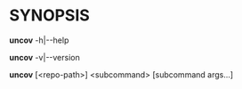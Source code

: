 SYNOPSIS
========

**uncov** -h|--help

**uncov** -v|--version

**uncov** [\<repo-path\>] \<subcommand\> [subcommand args...]
